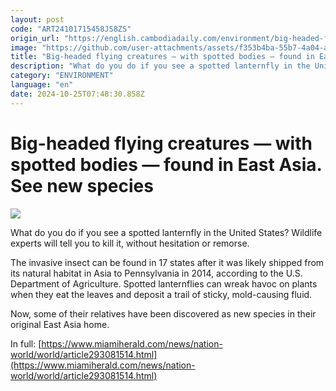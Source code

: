 ```yaml
---
layout: post
code: "ART24101715458JS8ZS"
origin_url: "https://english.cambodiadaily.com/environment/big-headed-flying-creatures-with-spotted-bodies-found-in-east-asia-see-new-species-189593/"
image: "https://github.com/user-attachments/assets/f353b4ba-55b7-4a04-a716-5dbe49775a92"
title: "Big-headed flying creatures — with spotted bodies — found in East Asia. See new species"
description: "What do you do if you see a spotted lanternfly in the United States? Wildlife experts will tell you to kill it, without hesitation or remorse."
category: "ENVIRONMENT"
language: "en"
date: 2024-10-25T07:48:30.858Z
---
```


# Big-headed flying creatures — with spotted bodies — found in East Asia. See new species

 ![](https://github.com/user-attachments/assets/9a8cbc2a-1b6b-4ecd-85b0-bc5d39ef5a86)

What do you do if you see a spotted lanternfly in the United States? Wildlife experts will tell you to kill it, without hesitation or remorse.

The invasive insect can be found in 17 states after it was likely shipped from its natural habitat in Asia to Pennsylvania in 2014, according to the U.S. Department of Agriculture. Spotted lanternflies can wreak havoc on plants when they eat the leaves and deposit a trail of sticky, mold-causing fluid.

Now, some of their relatives have been discovered as new species in their original East Asia home.

In full: [https://www.miamiherald.com/news/nation-world/world/article293081514.html](https://www.miamiherald.com/news/nation-world/world/article293081514.html)